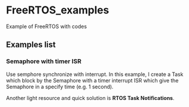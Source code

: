 # FreeRTOS_examples
Example of FreeRTOS with  codes

## Examples list

### Semaphore with timer ISR

Use semphore synchronize with interrupt. In this example, I create a Task which block by the Semaphore with a timer interrupt ISR which give the Semaphore in a specify time (e.g. 1 second).

Another light resource and quick solution is **RTOS Task Notifications**. 

